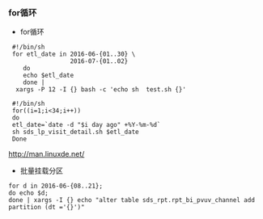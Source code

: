 ### for循环
*  for循环
```
 #!/bin/sh
 for etl_date in 2016-06-{01..30} \
                 2016-07-{01..02}
    do
    echo $etl_date
    done |
  xargs -P 12 -I {} bash -c 'echo sh  test.sh {}'
```
```
 #!/bin/sh
 for((i=1;i<34;i++))
 do
 etl_date=`date -d "$i day ago" +%Y-%m-%d` 
 sh sds_lp_visit_detail.sh $etl_date
 Done
 ```
 
 http://man.linuxde.net/
 *  批量挂载分区
 ```
 for d in 2016-06-{08..21}; 
 do echo $d; 
 done | xargs -I {} echo "alter table sds_rpt.rpt_bi_pvuv_channel add partition (dt ='{}')"
```
